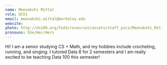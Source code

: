 ```yaml
---
name: Meenakshi Mittal
role: UCS1
email: meenakshi.mittal@berkeley.edu
website: 
photo: http://ds100.org/fa24/resources/assets/staff_pics/Meenakshi_Mittal.jpg
pronouns: She/Her/Hers
---
```

Hi! I am a senior studying CS + Math, and my hobbies include crocheting, running, and singing. I tutored Data 8 for 2 semesters and I am really excited to be teaching Data 100 this semester!
